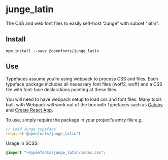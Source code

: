 
# junge_latin

The CSS and web font files to easily self-host “Junge” with subset "latin".

## Install

`npm install --save @openfonts/junge_latin`

## Use

Typefaces assume you’re using webpack to process CSS and files. Each typeface
package includes all necessary font files (woff2, woff) and a CSS file with
font-face declarations pointing at these files.

You will need to have webpack setup to load css and font files. Many tools built
with Webpack will work out of the box with Typefaces such as [Gatsby](https://github.com/gatsbyjs/gatsby)
and [Create React App](https://github.com/facebookincubator/create-react-app).

To use, simply require the package in your project’s entry file e.g.

```javascript
// Load Junge typeface
require('@openfonts/junge_latin')
```

Usage in SCSS:
```scss
@import "~@openfonts/junge_latin/index.css";
```
